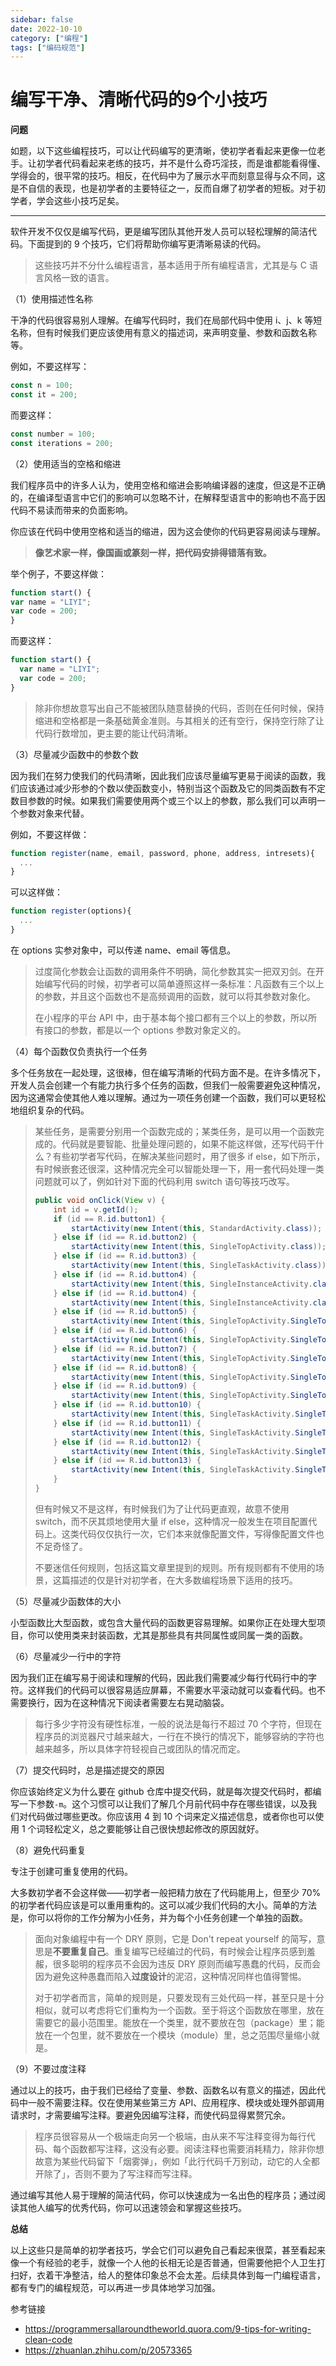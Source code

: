 ```yaml
---
sidebar: false
date: 2022-10-10
category: ["编程"] 
tags: ["编码规范"]
---
```


# 编写干净、清晰代码的9个小技巧

**问题**

如题，以下这些编程技巧，可以让代码编写的更清晰，使初学者看起来更像一位老手。让初学者代码看起来老练的技巧，并不是什么奇巧淫技，而是谁都能看得懂、学得会的，很平常的技巧。相反，在代码中为了展示水平而刻意显得与众不同，这是不自信的表现，也是初学者的主要特征之一，反而自爆了初学者的短板。对于初学者，学会这些小技巧足矣。

---

软件开发不仅仅是编写代码，更是编写团队其他开发人员可以轻松理解的简洁代码。下面提到的 9 个技巧，它们将帮助你编写更清晰易读的代码。

> 这些技巧并不分什么编程语言，基本适用于所有编程语言，尤其是与 C 语言风格一致的语言。

（1）使用描述性名称

干净的代码很容易别人理解。在编写代码时，我们在局部代码中使用 i、j、k 等短名称，但有时候我们更应该使用有意义的描述词，来声明变量、参数和函数名称等。

例如，不要这样写：

```js
const n = 100;
const it = 200;
```

而要这样：

```js
const number = 100;
const iterations = 200;
```

（2）使用适当的空格和缩进

我们程序员中的许多人认为，使用空格和缩进会影响编译器的速度，但这是不正确的，在编译型语言中它们的影响可以忽略不计，在解释型语言中的影响也不高于因代码不易读而带来的负面影响。

你应该在代码中使用空格和适当的缩进，因为这会使你的代码更容易阅读与理解。

> **像艺术家一样，像国画或篆刻一样，把代码安排得错落有致。**

举个例子，不要这样做：

```js
function start() {
var name = "LIYI";
var code = 200;
}
```

而要这样：

```js
function start() {
  var name = "LIYI";
  var code = 200;
}
```

> 除非你想故意写出自己不能被团队随意替换的代码，否则在任何时候，保持缩进和空格都是一条基础黄金准则。与其相关的还有空行，保持空行除了让代码行数增加，更主要的能让代码清晰。

（3）尽量减少函数中的参数个数

因为我们在努力使我们的代码清晰，因此我们应该尽量编写更易于阅读的函数，我们应该通过减少形参的个数以使函数变小，特别当这个函数及它的同类函数有不定数目参数的时候。如果我们需要使用两个或三个以上的参数，那么我们可以声明一个参数对象来代替。

例如，不要这样做：

```js
function register(name, email, password, phone, address, intresets){
  ...
}
```

可以这样做：

```js
function register(options){
  ...
}
```

在 options 实参对象中，可以传递 name、email 等信息。

> 过度简化参数会让函数的调用条件不明确，简化参数其实一把双刃剑。在开始编写代码的时候，初学者可以简单遵照这样一条标准：凡函数有三个以上的参数，并且这个函数也不是高频调用的函数，就可以将其参数对象化。
>
> 在小程序的平台 API 中，由于基本每个接口都有三个以上的参数，所以所有接口的参数，都是以一个 options 参数对象定义的。

（4）每个函数仅负责执行一个任务

多个任务放在一起处理，这很棒，但在编写清晰的代码方面不是。在许多情况下，开发人员会创建一个有能力执行多个任务的函数，但我们一般需要避免这种情况，因为这通常会使其他人难以理解。通过为一项任务创建一个函数，我们可以更轻松地组织复杂的代码。

> 某些任务，是需要分别用一个函数完成的；某类任务，是可以用一个函数完成的。代码就是要智能、批量处理问题的，如果不能这样做，还写代码干什么？有些初学者写代码，在解决某些问题时，用了很多 if else，如下所示，有时候嵌套还很深，这种情况完全可以智能处理一下，用一套代码处理一类问题就可以了，例如针对下面的代码利用 switch 语句等技巧改写。
>
> ```java
> public void onClick(View v) {
>     int id = v.getId();
>     if (id == R.id.button1) {
>         startActivity(new Intent(this, StandardActivity.class));
>     } else if (id == R.id.button2) {
>         startActivity(new Intent(this, SingleTopActivity.class));
>     } else if (id == R.id.button3) {
>         startActivity(new Intent(this, SingleTaskActivity.class));
>     } else if (id == R.id.button4) {
>         startActivity(new Intent(this, SingleInstanceActivity.class));
>     } else if (id == R.id.button4) {
>         startActivity(new Intent(this, SingleInstanceActivity.class));
>     } else if (id == R.id.button5) {
>         startActivity(new Intent(this, SingleTopActivity.SingleTopActivity1.class));
>     } else if (id == R.id.button6) {
>         startActivity(new Intent(this, SingleTopActivity.SingleTopActivity2.class));
>     } else if (id == R.id.button7) {
>         startActivity(new Intent(this, SingleTopActivity.SingleTopActivity3.class));
>     } else if (id == R.id.button8) {
>         startActivity(new Intent(this, SingleTopActivity.SingleTopActivity4.class));
>     } else if (id == R.id.button9) {
>         startActivity(new Intent(this, SingleTopActivity.SingleTopActivity5.class));
>     } else if (id == R.id.button10) {
>         startActivity(new Intent(this, SingleTaskActivity.SingleTaskActivity1.class));
>     } else if (id == R.id.button11) {
>         startActivity(new Intent(this, SingleTaskActivity.SingleTaskActivity2.class));
>     } else if (id == R.id.button12) {
>         startActivity(new Intent(this, SingleTaskActivity.SingleTaskActivity3.class));
>     } else if (id == R.id.button13) {
>         startActivity(new Intent(this, SingleTaskActivity.SingleTaskActivity4.class));
>     }
> }
> ```
>
> 但有时候又不是这样，有时候我们为了让代码更直观，故意不使用 switch，而不厌其烦地使用大量 if else，这种情况一般发生在项目配置代码上。这类代码仅仅执行一次，它们本来就像配置文件，写得像配置文件也不足奇怪了。
>
> 不要迷信任何规则，包括这篇文章里提到的规则。所有规则都有不使用的场景，这篇描述的仅是针对初学者，在大多数编程场景下适用的技巧。

（5）尽量减少函数体的大小

小型函数比大型函数，或包含大量代码的函数更容易理解。如果你正在处理大型项目，你可以使用类来封装函数，尤其是那些具有共同属性或同属一类的函数。

（6）尽量减少一行中的字符

因为我们正在编写易于阅读和理解的代码，因此我们需要减少每行代码行中的字符。这样我们的代码可以很容易适应屏幕，不需要水平滚动就可以查看代码。也不需要换行，因为在这种情况下阅读者需要左右晃动脑袋。

> 每行多少字符没有硬性标准，一般的说法是每行不超过 70 个字符，但现在程序员的浏览器尺寸越来越大，一行在不换行的情况下，能够容纳的字符也越来越多，所以具体字符轻视自己或团队的情况而定。

（7）提交代码时，总是描述提交的原因

你应该始终定义为什么要在 github 仓库中提交代码，就是每次提交代码时，都编写一下参数`-m`。这个习惯可以让我们了解几个月前代码中存在哪些错误，以及我们对代码做过哪些更改。你应该用 4 到 10 个词来定义描述信息，或者你也可以使用 1 个词轻松定义，总之要能够让自己很快想起修改的原因就好。

（8）避免代码重复

专注于创建可重复使用的代码。

大多数初学者不会这样做——初学者一般把精力放在了代码能用上，但至少 70% 的初学者代码应该是可以重用重构的。这可以减少我们代码的大小。简单的方法是，你可以将你的工作分解为小任务，并为每个小任务创建一个单独的函数。

> 面向对象编程中有一个 DRY 原则，它是 Don't repeat yourself 的简写，意思是**不要重复自己**。重复编写已经编过的代码，有时候会让程序员感到羞赧，很多聪明的程序员不会因为违反 DRY 原则而编写愚蠢的代码，反而会因为避免这种愚蠢而陷入**过度设计**的泥沼，这种情况同样也值得警惕。
>
> 对于初学者而言，简单的规则是，只要发现有三处代码一样，甚至只是十分相似，就可以考虑将它们重构为一个函数。至于将这个函数放在哪里，放在需要它的最小范围里。能放在一个类里，就不要放在包（package）里；能放在一个包里，就不要放在一个模块（module）里，总之范围尽量缩小就是。

（9）不要过度注释

通过以上的技巧，由于我们已经给了变量、参数、函数名以有意义的描述，因此代码中一般不需要注释。仅在使用某些第三方 API、应用程序、模块或处理外部调用请求时，才需要编写注释。要避免因编写注释，而使代码显得累赘冗余。

> 程序员很容易从一个极端走向另一个极端，由从来不写注释变得为每行代码、每个函数都写注释，这没有必要。阅读注释也需要消耗精力，除非你想故意为某些代码留下「烟雾弹」，例如「此行代码千万别动，动它的人全都开除了」，否则不要为了写注释而写注释。

通过编写其他人易于理解的简洁代码，你可以快速成为一名出色的程序员；通过阅读其他人编写的优秀代码，你可以迅速领会和掌握这些技巧。

**总结**

以上这些只是简单的初学者技巧，学会它们可以避免自己看起来很菜，甚至看起来像一个有经验的老手，就像一个人他的长相无论是否普通，但需要他把个人卫生打扫好，衣着干净整洁，给人的整体印象总不会太差。后续具体到每一门编程语言，都有专门的编程规范，可以再进一步具体地学习加强。

参考链接

- https://programmersallaroundtheworld.quora.com/9-tips-for-writing-clean-code
- https://zhuanlan.zhihu.com/p/20573365
